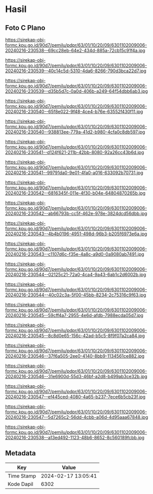 # Hasil

## Foto C Plano

https://sirekap-obj-formc.kpu.go.id/90d7/pemilu/pdpr/63/01/10/20/09/6301102009006-20240216-230538--69cc28eb-64e2-434d-885a-72cb15c91f4a.jpg

https://sirekap-obj-formc.kpu.go.id/90d7/pemilu/pdpr/63/01/10/20/09/6301102009006-20240216-230539--40c14c5d-5310-4da6-8266-790d3bca22d7.jpg

https://sirekap-obj-formc.kpu.go.id/90d7/pemilu/pdpr/63/01/10/20/09/6301102009006-20240216-230539--d35b5d7c-0a0d-406b-a249-64f54dbb6ab3.jpg

https://sirekap-obj-formc.kpu.go.id/90d7/pemilu/pdpr/63/01/10/20/09/6301102009006-20240216-230540--65f8e022-9f48-4ce4-b76e-63552f430f11.jpg

https://sirekap-obj-formc.kpu.go.id/90d7/pemilu/pdpr/63/01/10/20/09/6301102009006-20240216-230540--938813ee-779a-41d2-b980-4cfa0c8db597.jpg

https://sirekap-obj-formc.kpu.go.id/90d7/pemilu/pdpr/63/01/10/20/09/6301102009006-20240216-230541--d124f621-211b-42bb-8080-92a26cc43b6d.jpg

https://sirekap-obj-formc.kpu.go.id/90d7/pemilu/pdpr/63/01/10/20/09/6301102009006-20240216-230541--99791da0-9e01-4fa0-a016-633092b70731.jpg

https://sirekap-obj-formc.kpu.go.id/90d7/pemilu/pdpr/63/01/10/20/09/6301102009006-20240216-230542--6816345f-011e-4f30-b04e-64804870265b.jpg

https://sirekap-obj-formc.kpu.go.id/90d7/pemilu/pdpr/63/01/10/20/09/6301102009006-20240216-230542--ab66793b-cc5f-462e-978e-3824dcd56dbb.jpg

https://sirekap-obj-formc.kpu.go.id/90d7/pemilu/pdpr/63/01/10/20/09/6301102009006-20240216-230543--4b4b0196-4951-498d-96b3-b205f6973e6a.jpg

https://sirekap-obj-formc.kpu.go.id/90d7/pemilu/pdpr/63/01/10/20/09/6301102009006-20240216-230543--c1107d6c-f35e-4a8c-a9d0-0a9080ab7491.jpg

https://sirekap-obj-formc.kpu.go.id/90d7/pemilu/pdpr/63/01/10/20/09/6301102009006-20240216-230544--02125c21-72a0-4ca4-9a43-6ab1c2d6002b.jpg

https://sirekap-obj-formc.kpu.go.id/90d7/pemilu/pdpr/63/01/10/20/09/6301102009006-20240216-230544--40c02c3a-5f00-45bb-8234-2c75316c9f63.jpg

https://sirekap-obj-formc.kpu.go.id/90d7/pemilu/pdpr/63/01/10/20/09/6301102009006-20240216-230545--59cff4a7-2955-4e6d-afdb-7988ecda05d7.jpg

https://sirekap-obj-formc.kpu.go.id/90d7/pemilu/pdpr/63/01/10/20/09/6301102009006-20240216-230545--8c8d0e65-156c-42ad-b5c5-8f9f07a2ca84.jpg

https://sirekap-obj-formc.kpu.go.id/90d7/pemilu/pdpr/63/01/10/20/09/6301102009006-20240216-230546--37f6a505-2ee0-4140-8bb9-1134561ce882.jpg

https://sirekap-obj-formc.kpu.go.id/90d7/pemilu/pdpr/63/01/10/20/09/6301102009006-20240216-230546--31e6900d-55d3-46bf-a2d8-b499ab3ce32b.jpg

https://sirekap-obj-formc.kpu.go.id/90d7/pemilu/pdpr/63/01/10/20/09/6301102009006-20240216-230547--ef445ced-4080-4a65-b237-7ece6b5cb23f.jpg

https://sirekap-obj-formc.kpu.go.id/90d7/pemilu/pdpr/63/01/10/20/09/6301102009006-20240216-230547--5d7265c2-56dd-4cbb-a06d-4d95aaa67848.jpg

https://sirekap-obj-formc.kpu.go.id/90d7/pemilu/pdpr/63/01/10/20/09/6301102009006-20240216-230538--a13ed492-1123-48b6-8652-8c560189fcbb.jpg


## Metadata

| Key        | Value               |
| ---------- | ------------------- |
| Time Stamp | 2024-02-17 13:05:41 |
| Kode Dapil | 6302                |



